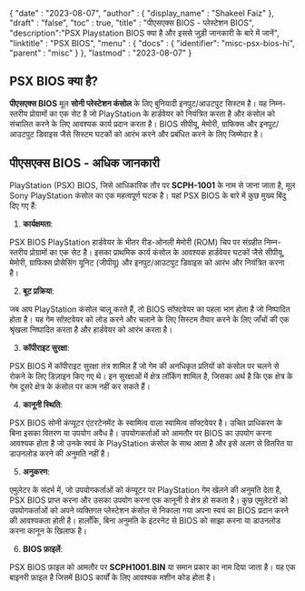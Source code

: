{
  "date" : "2023-08-07",
  "author" : {
    "display_name" : "Shakeel Faiz"
},
  "draft" : "false",
  "toc" : true,
  "title" : "पीएसएक्स BIOS - प्लेस्टेशन BIOS",
  "description":"PSX Playstation BIOS क्या है और इससे जुड़ी जानकारी के बारे में जानें",
  "linktitle" : "PSX BIOS",
  "menu" : {
    "docs" : {
      "identifier": "misc-psx-bios-hi",
      "parent" : "misc"
}
},
  "lastmod" : "2023-08-07"
}

## PSX BIOS क्या है?

**पीएसएक्स BIOS** मूल **सोनी प्लेस्टेशन कंसोल** के लिए बुनियादी इनपुट/आउटपुट सिस्टम है। यह निम्न-स्तरीय प्रोग्रामों का एक सेट है जो PlayStation के हार्डवेयर को नियंत्रित करता है और कंसोल को संचालित करने के लिए आवश्यक कार्य प्रदान करता है। BIOS सीपीयू, मेमोरी, ग्राफिक्स और इनपुट/आउटपुट डिवाइस जैसे सिस्टम घटकों को आरंभ करने और प्रबंधित करने के लिए जिम्मेदार है।

## पीएसएक्स BIOS - अधिक जानकारी

PlayStation (PSX) BIOS, जिसे आधिकारिक तौर पर **SCPH-1001** के नाम से जाना जाता है, मूल Sony PlayStation कंसोल का एक महत्वपूर्ण घटक है। यहां PSX BIOS के बारे में कुछ मुख्य बिंदु दिए गए हैं:

1.  **कार्यक्षमता**:

PSX BIOS PlayStation हार्डवेयर के भीतर रीड-ओनली मेमोरी (ROM) चिप पर संग्रहीत निम्न-स्तरीय प्रोग्रामों का एक सेट है। इसका प्राथमिक कार्य कंसोल के आवश्यक हार्डवेयर घटकों जैसे सीपीयू, मेमोरी, ग्राफिक्स प्रोसेसिंग यूनिट (जीपीयू) और इनपुट/आउटपुट डिवाइस को आरंभ और नियंत्रित करना है।
    
2.  **बूट प्रक्रिया**:

जब आप PlayStation कंसोल चालू करते हैं, तो BIOS सॉफ़्टवेयर का पहला भाग होता है जो निष्पादित होता है। यह गेम सॉफ़्टवेयर को लोड करने और चलाने के लिए सिस्टम तैयार करने के लिए जाँचों की एक श्रृंखला निष्पादित करता है और हार्डवेयर को आरंभ करता है।
    
3.  **कॉपीराइट सुरक्षा**:

PSX BIOS में कॉपीराइट सुरक्षा तंत्र शामिल हैं जो गेम की अनधिकृत प्रतियों को कंसोल पर चलने से रोकने के लिए डिज़ाइन किए गए थे। इन सुरक्षाओं में क्षेत्र लॉकिंग शामिल है, जिसका अर्थ है कि एक क्षेत्र के गेम दूसरे क्षेत्र के कंसोल पर काम नहीं कर सकते हैं।
    
4.  **कानूनी स्थिति**:

PSX BIOS सोनी कंप्यूटर एंटरटेनमेंट के स्वामित्व वाला स्वामित्व सॉफ्टवेयर है। उचित प्राधिकरण के बिना इसका वितरण या उपयोग अवैध है। उपयोगकर्ताओं को आमतौर पर BIOS का उपयोग करना आवश्यक होता है जो उनके स्वयं के PlayStation कंसोल के साथ आता है और इसे अलग से वितरित या डाउनलोड करने की अनुमति नहीं है।
    
5.  **अनुकरण**:

एमुलेटर के संदर्भ में, जो उपयोगकर्ताओं को कंप्यूटर पर PlayStation गेम खेलने की अनुमति देता है, PSX BIOS प्राप्त करना और उसका उपयोग करना एक कानूनी ग्रे क्षेत्र हो सकता है। कुछ एमुलेटरों को उपयोगकर्ताओं को अपने व्यक्तिगत प्लेस्टेशन कंसोल से निकाला गया अपना स्वयं का BIOS प्रदान करने की आवश्यकता होती है। हालाँकि, बिना अनुमति के इंटरनेट से BIOS को साझा करना या डाउनलोड करना कानून के खिलाफ है।
    
6.  **BIOS फ़ाइलें**:

PSX BIOS फ़ाइल को आमतौर पर **SCPH1001.BIN** या समान प्रकार का नाम दिया जाता है। यह एक बाइनरी फ़ाइल है जिसमें BIOS कार्यों के लिए आवश्यक मशीन कोड होता है।

